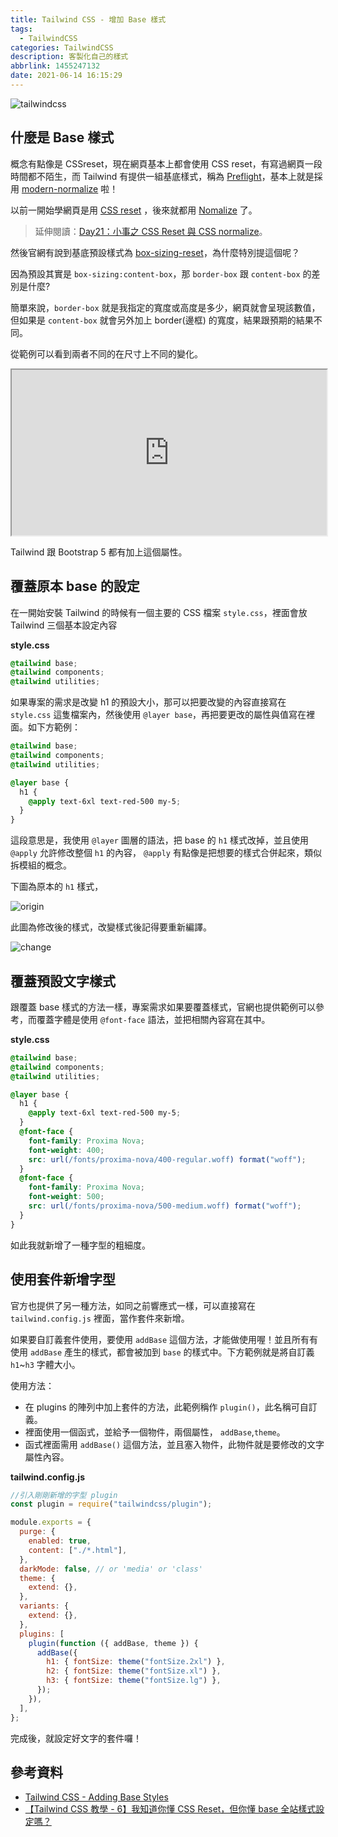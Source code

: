 ```yaml
---
title: Tailwind CSS - 增加 Base 樣式
tags:
  - TailwindCSS
categories: TailwindCSS
description: 客製化自己的樣式
abbrlink: 1455247132
date: 2021-06-14 16:15:29
---
```


![tailwindcss](https://tools.wingzero.tw/assets/upload/1611643654838_0.jpg)

## 什麼是 Base 樣式

概念有點像是 CSSreset，現在網頁基本上都會使用 CSS reset，有寫過網頁一段時間都不陌生，而 Tailwind 有提供一組基底樣式，稱為 [Preflight](https://tailwindcss.tw/docs/preflight)，基本上就是採用 [modern-normalize](https://github.com/sindresorhus/modern-normalize) 啦！

以前一開始學網頁是用 [CSS reset](https://meyerweb.com/eric/tools/css/reset/) ，後來就都用 [Nomalize](https://necolas.github.io/normalize.css/) 了。

> 延伸閱讀：[Day21：小事之 CSS Reset 與 CSS normalize](https://ithelp.ithome.com.tw/articles/10196528)。

然後官網有說到基底預設樣式為 [box-sizing-reset](https://www.paulirish.com/2012/box-sizing-border-box-ftw/)，為什麼特別提這個呢？

因為預設其實是 `box-sizing:content-box`，那 `border-box` 跟 `content-box` 的差別是什麼?

簡單來說，`border-box` 就是我指定的寬度或高度是多少，網頁就會呈現該數值，但如果是 `content-box` 就會另外加上 border(邊框) 的寬度，結果跟預期的結果不同。

從範例可以看到兩者不同的在尺寸上不同的變化。

<iframe height="265" style="width: 100%;" scrolling="no" title="Tailwind base" src="https://codepen.io/hnzxewqw/embed/dyvgrbO?height=265&theme-id=light&default-tab=css,result" ></iframe>

Tailwind 跟 Bootstrap 5 都有加上這個屬性。

## 覆蓋原本 base 的設定

在一開始安裝 Tailwind 的時候有一個主要的 CSS 檔案 `style.css`，裡面會放 Tailwind 三個基本設定內容

**style.css**

```css
@tailwind base;
@tailwind components;
@tailwind utilities;
```

如果專案的需求是改變 h1 的預設大小，那可以把要改變的內容直接寫在 `style.css` 這隻檔案內，然後使用 `@layer base`，再把要更改的屬性與值寫在裡面。如下方範例：

```css
@tailwind base;
@tailwind components;
@tailwind utilities;

@layer base {
  h1 {
    @apply text-6xl text-red-500 my-5;
  }
}
```

這段意思是，我使用 `@layer` 圖層的語法，把 base 的 `h1` 樣式改掉，並且使用 `@apply` 允許修改整個 `h1` 的內容， `@apply` 有點像是把想要的樣式合併起來，類似拆模組的概念。

下圖為原本的 `h1` 樣式，

![origin](https://i.imgur.com/poFwTnK.png)

此圖為修改後的樣式，改變樣式後記得要重新編譯。

![change](https://i.imgur.com/EXHx13W.png)

## 覆蓋預設文字樣式

跟覆蓋 base 樣式的方法一樣，專案需求如果要覆蓋樣式，官網也提供範例可以參考，而覆蓋字體是使用 `@font-face` 語法，並把相關內容寫在其中。

**style.css**

```css
@tailwind base;
@tailwind components;
@tailwind utilities;

@layer base {
  h1 {
    @apply text-6xl text-red-500 my-5;
  }
  @font-face {
    font-family: Proxima Nova;
    font-weight: 400;
    src: url(/fonts/proxima-nova/400-regular.woff) format("woff");
  }
  @font-face {
    font-family: Proxima Nova;
    font-weight: 500;
    src: url(/fonts/proxima-nova/500-medium.woff) format("woff");
  }
}
```

如此我就新增了一種字型的粗細度。

## 使用套件新增字型

官方也提供了另一種方法，如同之前響應式一樣，可以直接寫在 `tailwind.config.js` 裡面，當作套件來新增。

如果要自訂義套件使用，要使用 `addBase` 這個方法，才能做使用喔！並且所有有使用 `addBase` 產生的樣式，都會被加到 `base` 的樣式中。下方範例就是將自訂義 `h1`~`h3` 字體大小。

使用方法：

- 在 plugins 的陣列中加上套件的方法，此範例稱作 `plugin()`，此名稱可自訂義。
- 裡面使用一個函式，並給予一個物件，兩個屬性， `addBase`,`theme`。
- 函式裡面需用 `addBase()` 這個方法，並且塞入物件，此物件就是要修改的文字屬性內容。

**tailwind.config.js**

```javascript
//引入剛剛新增的字型 plugin
const plugin = require("tailwindcss/plugin");

module.exports = {
  purge: {
    enabled: true,
    content: ["./*.html"],
  },
  darkMode: false, // or 'media' or 'class'
  theme: {
    extend: {},
  },
  variants: {
    extend: {},
  },
  plugins: [
    plugin(function ({ addBase, theme }) {
      addBase({
        h1: { fontSize: theme("fontSize.2xl") },
        h2: { fontSize: theme("fontSize.xl") },
        h3: { fontSize: theme("fontSize.lg") },
      });
    }),
  ],
};
```

完成後，就設定好文字的套件囉！

## 參考資料

- [Tailwind CSS - Adding Base Styles](https://tailwindcss.com/docs/adding-base-styles)
- [【Tailwind CSS 教學 - 6】我知道你懂 CSS Reset，但你懂 base 全站樣式設定嗎？](https://ithelp.ithome.com.tw/articles/10244972)
